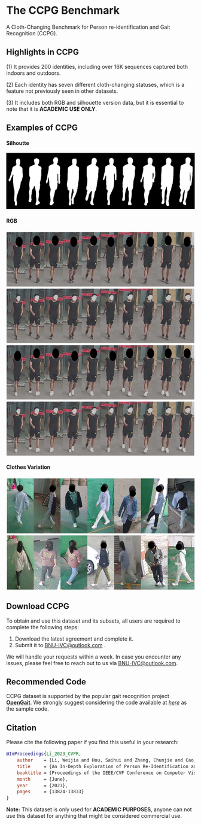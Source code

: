 # The CCPG Benchmark

A Cloth-Changing Benchmark for Person re-identification and Gait Recognition (CCPG).

## Highlights in CCPG

(1) It provides 200 identities, including over 16K sequences captured both indoors and outdoors.

(2) Each identity has seven different cloth-changing statuses, which is a feature not previously seen in other datasets.

(3) It includes both RGB and silhouette version data, but it is essential to note that it is **ACADEMIC USE ONLY**.

## Examples of CCPG

#### Silhoutte
<img src="./assets/all.png" width = "600" height = "150"/>

#### RGB
<img src="./assets/all_v2.jpg" width = "600" height = "600"/>

#### Clothes Variation
<img src="./assets/cloth-changing-v4.jpg" width = "600" height = "300"/>

## Download CCPG
To obtain and use this dataset and its subsets, all users are required to complete the following steps:
  1. Download the latest agreement and complete it.
  2. Submit it to BNU-IVC@outlook.com .
  
We will handle your requests within a week. In case you encounter any issues, please feel free to reach out to us via BNU-IVC@outlook.com. <br>

## Recommended Code
CCPG dataset is supported by the popular gait recognition project **[OpenGait](https://github.com/ShiqiYu/OpenGait/)**. We strongly suggest considering the code available at *[here](https://github.com/ShiqiYu/OpenGait/blob/master/datasets/CCPG/README.md)* as the sample code.



## Citation
Please cite the following paper if you find this useful in your research:



```BibTeX
@InProceedings{Li_2023_CVPR,
    author    = {Li, Weijia and Hou, Saihui and Zhang, Chunjie and Cao, Chunshui and Liu, Xu and Huang, Yongzhen and Zhao, Yao},
    title     = {An In-Depth Exploration of Person Re-Identification and Gait Recognition in Cloth-Changing Conditions},
    booktitle = {Proceedings of the IEEE/CVF Conference on Computer Vision and Pattern Recognition (CVPR)},
    month     = {June},
    year      = {2023},
    pages     = {13824-13833}
}
```


**Note:**
This dataset is only used for **ACADEMIC PURPOSES**, anyone can not use this dataset for anything that might be considered commercial use.



